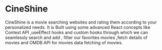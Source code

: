 # CineShine
CineShine is a movie searching websites and rating them according to your personalized needs. It is Built using some advanced React concepts like Context API ,useEffect hooks and custom hooks through which we can seamlessly search and add , filter our favorites movies ,fetch details of movies and OMDB API for movies data fetching of movies. 
